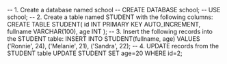 -- 1. Create a database named school
-- CREATE DATABASE school;
-- USE school;
-- 2. Create a table named STUDENT with the following columns:
CREATE TABLE STUDENT(
id INT PRIMARY KEY AUTO_INCREMENT,
fullname VARCHAR(100),
age INT
);
-- 3. Insert the following records into the STUDENT table:
INSERT INTO STUDENT(fullname, age) VALUES
('Ronnie', 24),
('Melanie', 21),
('Sandra', 22);
-- 4. UPDATE records from the STUDENT table
UPDATE STUDENT
SET age=20
WHERE id=2;
